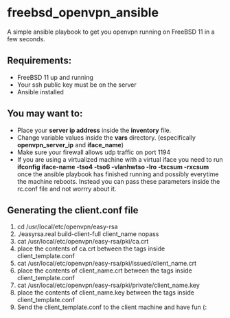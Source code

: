 # freebsd_openvpn_ansible

A simple ansible playbook to get you openvpn running on FreeBSD 11 in a few seconds.

## Requirements:
* FreeBSD 11 up and running
* Your ssh public key must be on the server 
* Ansible installed

## You may want to:
* Place your **server ip address** inside the **inventory** file.
* Change variable values inside the **vars** directory. (especifically **openvpn_server_ip** and **iface_name**)
* Make sure your firewall allows udp traffic on port 1194
* If you are using a virtualized machine with a virtual iface you need to run **ifconfig iface-name -tso4 -tso6 -vlanhwtso -lro -txcsum -rxcsum** once the ansible playbook has finished running and possibly everytime the machine reboots. Instead you can pass these parameters inside the rc.conf file and not worrry about it.

## Generating the client.conf file
1) cd /usr/local/etc/openvpn/easy-rsa
2) ./easyrsa.real build-client-full client_name nopass
3) cat /usr/local/etc/openvpn/easy-rsa/pki/ca.crt
4) place the contents of ca.crt between the <ca> </ca> tags inside
client_template.conf
5) cat /usr/local/etc/openvpn/easy-rsa/pki/issued/client_name.crt
6) place the contents of client_name.crt between the <cert> </cert> tags inside
client_template.conf
7) cat /usr/local/etc/openvpn/easy-rsa/pki/private/client_name.key
8) place the contents of client_name.key between the <key> </key> tags inside
client_template.conf
9) Send the client_template.conf to the client machine and have fun (:


